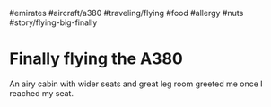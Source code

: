#emirates #aircraft/a380 #traveling/flying #food #allergy #nuts #story/flying-big-finally

# Finally flying the A380

An airy cabin with wider seats and great leg room greeted me once I reached my seat.